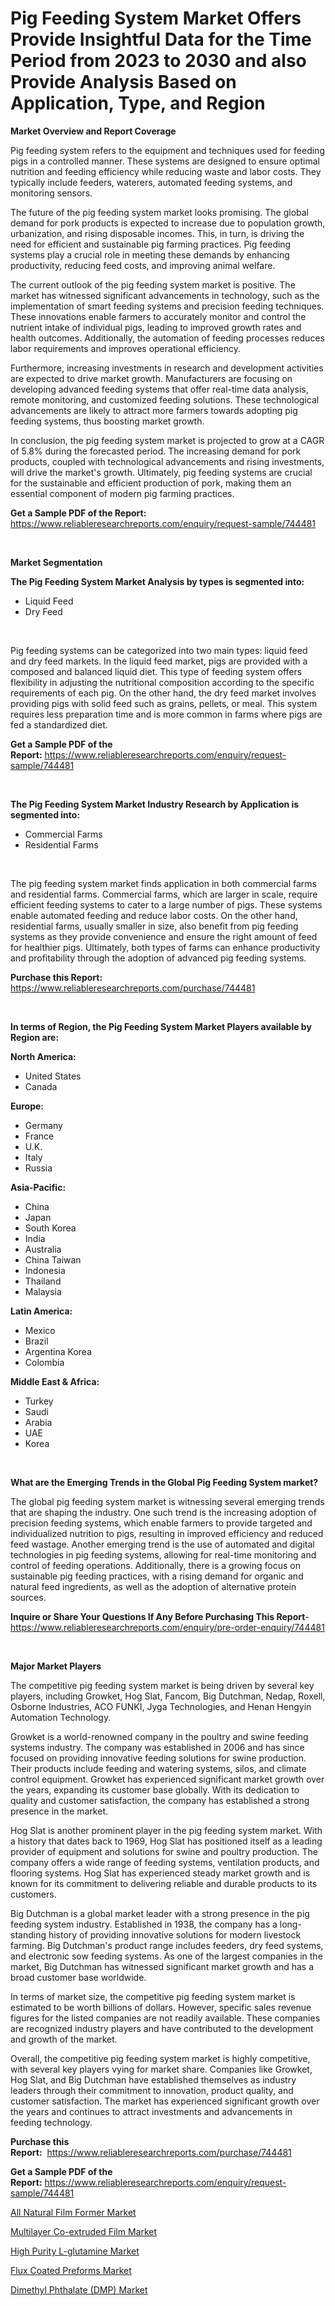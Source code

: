 <p><h1>Pig Feeding System Market Offers Provide Insightful Data for the Time Period from 2023 to 2030 and also Provide Analysis Based on Application, Type, and Region</h1></p><p><strong>Market Overview and Report Coverage</strong></p>
<p><p>Pig feeding system refers to the equipment and techniques used for feeding pigs in a controlled manner. These systems are designed to ensure optimal nutrition and feeding efficiency while reducing waste and labor costs. They typically include feeders, waterers, automated feeding systems, and monitoring sensors.</p><p>The future of the pig feeding system market looks promising. The global demand for pork products is expected to increase due to population growth, urbanization, and rising disposable incomes. This, in turn, is driving the need for efficient and sustainable pig farming practices. Pig feeding systems play a crucial role in meeting these demands by enhancing productivity, reducing feed costs, and improving animal welfare.</p><p>The current outlook of the pig feeding system market is positive. The market has witnessed significant advancements in technology, such as the implementation of smart feeding systems and precision feeding techniques. These innovations enable farmers to accurately monitor and control the nutrient intake of individual pigs, leading to improved growth rates and health outcomes. Additionally, the automation of feeding processes reduces labor requirements and improves operational efficiency.</p><p>Furthermore, increasing investments in research and development activities are expected to drive market growth. Manufacturers are focusing on developing advanced feeding systems that offer real-time data analysis, remote monitoring, and customized feeding solutions. These technological advancements are likely to attract more farmers towards adopting pig feeding systems, thus boosting market growth.</p><p>In conclusion, the pig feeding system market is projected to grow at a CAGR of 5.8% during the forecasted period. The increasing demand for pork products, coupled with technological advancements and rising investments, will drive the market's growth. Ultimately, pig feeding systems are crucial for the sustainable and efficient production of pork, making them an essential component of modern pig farming practices.</p></p>
<p><strong>Get a Sample PDF of the Report:</strong> <a href="https://www.reliableresearchreports.com/enquiry/request-sample/744481">https://www.reliableresearchreports.com/enquiry/request-sample/744481</a></p>
<p>&nbsp;</p>
<p><strong>Market Segmentation</strong></p>
<p><strong>The Pig Feeding System Market Analysis by types is segmented into:</strong></p>
<p><ul><li>Liquid Feed</li><li>Dry Feed</li></ul></p>
<p>&nbsp;</p>
<p><p>Pig feeding systems can be categorized into two main types: liquid feed and dry feed markets. In the liquid feed market, pigs are provided with a composed and balanced liquid diet. This type of feeding system offers flexibility in adjusting the nutritional composition according to the specific requirements of each pig. On the other hand, the dry feed market involves providing pigs with solid feed such as grains, pellets, or meal. This system requires less preparation time and is more common in farms where pigs are fed a standardized diet.</p></p>
<p><strong>Get a Sample PDF of the Report:</strong>&nbsp;<a href="https://www.reliableresearchreports.com/enquiry/request-sample/744481">https://www.reliableresearchreports.com/enquiry/request-sample/744481</a></p>
<p>&nbsp;</p>
<p><strong>The Pig Feeding System Market Industry Research by Application is segmented into:</strong></p>
<p><ul><li>Commercial Farms</li><li>Residential Farms</li></ul></p>
<p>&nbsp;</p>
<p><p>The pig feeding system market finds application in both commercial farms and residential farms. Commercial farms, which are larger in scale, require efficient feeding systems to cater to a large number of pigs. These systems enable automated feeding and reduce labor costs. On the other hand, residential farms, usually smaller in size, also benefit from pig feeding systems as they provide convenience and ensure the right amount of feed for healthier pigs. Ultimately, both types of farms can enhance productivity and profitability through the adoption of advanced pig feeding systems.</p></p>
<p><strong>Purchase this Report:</strong>&nbsp; <a href="https://www.reliableresearchreports.com/purchase/744481">https://www.reliableresearchreports.com/purchase/744481</a></p>
<p>&nbsp;</p>
<p><strong>In terms of Region, the Pig Feeding System Market Players available by Region are:</strong></p>
<p>
    <p> <strong> North America: </strong>
        <ul>
            <li>United States</li>
            <li>Canada</li>
        </ul>
        </p> 
    <p> <strong> Europe: </strong>
        <ul>
            <li>Germany</li>
            <li>France</li>
            <li>U.K.</li>
            <li>Italy</li>
            <li>Russia</li>
        </ul>
        </p> 
    <p> <strong> Asia-Pacific: </strong>
        <ul>
            <li>China</li>
            <li>Japan</li>
            <li>South Korea</li>
            <li>India</li>
            <li>Australia</li>
            <li>China Taiwan</li>
            <li>Indonesia</li>
            <li>Thailand</li>
            <li>Malaysia</li>
        </ul>
        </p> 
    <p> <strong> Latin America: </strong>
        <ul>
            <li>Mexico</li>
            <li>Brazil</li>
            <li>Argentina Korea</li>
            <li>Colombia</li>
        </ul>
        </p> 
    <p> <strong> Middle East & Africa: </strong>
        <ul>
            <li>Turkey</li>
            <li>Saudi</li>
            <li>Arabia</li>
            <li>UAE</li>
            <li>Korea</li>
        </ul>
    </p>
    </p>
<p>&nbsp;</p>
<p><strong>What are the Emerging Trends in the Global Pig Feeding System market?</strong></p>
<p><p>The global pig feeding system market is witnessing several emerging trends that are shaping the industry. One such trend is the increasing adoption of precision feeding systems, which enable farmers to provide targeted and individualized nutrition to pigs, resulting in improved efficiency and reduced feed wastage. Another emerging trend is the use of automated and digital technologies in pig feeding systems, allowing for real-time monitoring and control of feeding operations. Additionally, there is a growing focus on sustainable pig feeding practices, with a rising demand for organic and natural feed ingredients, as well as the adoption of alternative protein sources.</p></p>
<p><strong>Inquire or Share Your Questions If Any Before Purchasing This Report</strong>- <a href="https://www.reliableresearchreports.com/enquiry/pre-order-enquiry/744481">https://www.reliableresearchreports.com/enquiry/pre-order-enquiry/744481</a></p>
<p>&nbsp;</p>
<p><strong>Major Market Players</strong></p>
<p><p>The competitive pig feeding system market is being driven by several key players, including Growket, Hog Slat, Fancom, Big Dutchman, Nedap, Roxell, Osborne Industries, ACO FUNKI, Jyga Technologies, and Henan Hengyin Automation Technology.</p><p>Growket is a world-renowned company in the poultry and swine feeding systems industry. The company was established in 2006 and has since focused on providing innovative feeding solutions for swine production. Their products include feeding and watering systems, silos, and climate control equipment. Growket has experienced significant market growth over the years, expanding its customer base globally. With its dedication to quality and customer satisfaction, the company has established a strong presence in the market.</p><p>Hog Slat is another prominent player in the pig feeding system market. With a history that dates back to 1969, Hog Slat has positioned itself as a leading provider of equipment and solutions for swine and poultry production. The company offers a wide range of feeding systems, ventilation products, and flooring systems. Hog Slat has experienced steady market growth and is known for its commitment to delivering reliable and durable products to its customers.</p><p>Big Dutchman is a global market leader with a strong presence in the pig feeding system industry. Established in 1938, the company has a long-standing history of providing innovative solutions for modern livestock farming. Big Dutchman's product range includes feeders, dry feed systems, and electronic sow feeding systems. As one of the largest companies in the market, Big Dutchman has witnessed significant market growth and has a broad customer base worldwide.</p><p>In terms of market size, the competitive pig feeding system market is estimated to be worth billions of dollars. However, specific sales revenue figures for the listed companies are not readily available. These companies are recognized industry players and have contributed to the development and growth of the market.</p><p>Overall, the competitive pig feeding system market is highly competitive, with several key players vying for market share. Companies like Growket, Hog Slat, and Big Dutchman have established themselves as industry leaders through their commitment to innovation, product quality, and customer satisfaction. The market has experienced significant growth over the years and continues to attract investments and advancements in feeding technology.</p></p>
<p><strong>Purchase this Report:</strong>&nbsp;&nbsp;<a href="https://www.reliableresearchreports.com/purchase/744481">https://www.reliableresearchreports.com/purchase/744481</a></p>
<p></p>
<p><strong>Get a Sample PDF of the Report:</strong>&nbsp;<a href="https://www.reliableresearchreports.com/enquiry/request-sample/744481">https://www.reliableresearchreports.com/enquiry/request-sample/744481</a></p>
<p><p><a href="https://medium.com/@amayabeahan/all-natural-film-former-market-the-key-to-successful-business-strategy-forecast-till-2030-832c35605252">All Natural Film Former Market</a></p><p><a href="https://medium.com/@lavernacole2023/multilayer-co-extruded-film-market-report-reveals-the-latest-trends-and-growth-opportunities-of-964457fa9e8b">Multilayer Co-extruded Film Market</a></p><p><a href="https://medium.com/@walterkutch/high-purity-l-glutamine-market-report-reveals-the-latest-trends-and-growth-opportunities-of-this-d8622d56a63f">High Purity L-glutamine Market</a></p><p><a href="https://medium.com/@ebbaeffertz1951/flux-coated-preforms-market-insight-market-trends-growth-forecasted-from-2023-to-2030-f8f81998b54e">Flux Coated Preforms Market</a></p><p><a href="https://medium.com/@darbyledner/analyzing-dimethyl-phthalate-dmp-market-global-industry-perspective-and-forecast-2023-to-2030-dcbc33224272">Dimethyl Phthalate (DMP) Market</a></p></p>